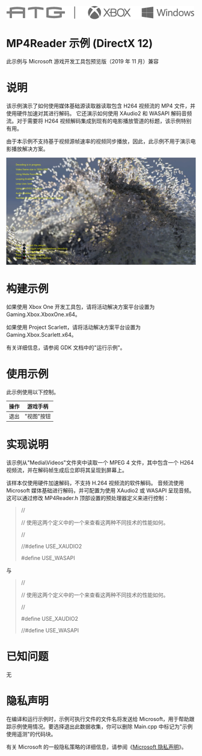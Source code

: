  ![](./media/image1.png)

#   MP4Reader 示例 (DirectX 12)

此示例与 Microsoft 游戏开发工具包预览版（2019 年 11 月）兼容

# 

# 说明

该示例演示了如何使用媒体基础源读取器读取包含 H264 视频流的 MP4
文件，并使用硬件加速对其进行解码。 它还演示如何使用 XAudio2 和 WASAPI
解码音频流。对于需要将 H264
视频解码集成到现有的电影播放管道的标题，该示例特别有用。

由于本示例不支持基于视频源帧速率的视频同步播放，因此，此示例不用于演示电影播放解决方案。

![](./media/image3.png)

# 构建示例

如果使用 Xbox One 开发工具包，请将活动解决方案平台设置为
Gaming.Xbox.XboxOne.x64。

如果使用 Project Scarlett，请将活动解决方案平台设置为
Gaming.Xbox.Scarlett.x64。

有关详细信息，请参阅 GDK 文档中的"运行示例"。

# 使用示例

此示例使用以下控制。

| 操作                                         |  游戏手柄              |
|----------------------------------------------|-----------------------|
| 退出                                         |  "视图"按钮            |

# 实现说明

该示例从"Media\\Videos"文件夹中读取一个 MPEG 4 文件，其中包含一个 H264
视频流，并在解码帧生成后立即将其呈现到屏幕上。

该样本仅使用硬件加速解码，不支持 H.264 视频流的软件解码。 音频流使用
Microsoft 媒体基础进行解码，并可配置为使用 XAudio2 或 WASAPI
呈现音频。这可以通过修改 MP4Reader.h 顶部设置的预处理器定义来进行控制：

> //
>
> // 使用这两个定义中的一个来查看这两种不同技术的性能如何。
>
> //
>
> //#define USE_XAUDIO2
>
> #define USE_WASAPI

与

> //
>
> // 使用这两个定义中的一个来查看这两种不同技术的性能如何。
>
> //
>
> #define USE_XAUDIO2
>
> //#define USE_WASAPI

# 已知问题

无

# 隐私声明

在编译和运行示例时，示例可执行文件的文件名将发送给
Microsoft，用于帮助跟踪示例使用情况。要选择退出此数据收集，你可以删除
Main.cpp 中标记为"示例使用遥测"的代码块。

有关 Microsoft 的一般隐私策略的详细信息，请参阅《[Microsoft
隐私声明](https://privacy.microsoft.com/en-us/privacystatement/)》。
